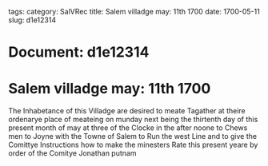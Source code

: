 tags: 
category: SalVRec
title: Salem villadge may: 11th 1700
date: 1700-05-11
slug: d1e12314




# Document: d1e12314


# Salem villadge may: 11th 1700

The Inhabetance of this Villadge are desired to meate Tagather at theire ordenarye place of meateing on munday next being the thirtenth day of this present month of may at three of the Clocke in the after noone to Chews men to Joyne with the Towne of Salem to Run the west Line and to give the Comittye Instructions how to make the minesters Rate this present yeare by order of the Comitye  Jonathan putnam
